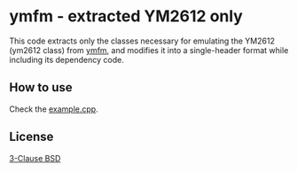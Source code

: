# ymfm - extracted YM2612 only

 This code extracts only the classes necessary for emulating the YM2612 (ym2612 class) from [ymfm](./ymfm/), and modifies it into a single-header format while including its dependency code.

## How to use

Check the [example.cpp](./example.cpp).

## License

[3-Clause BSD](./LICENSE)
